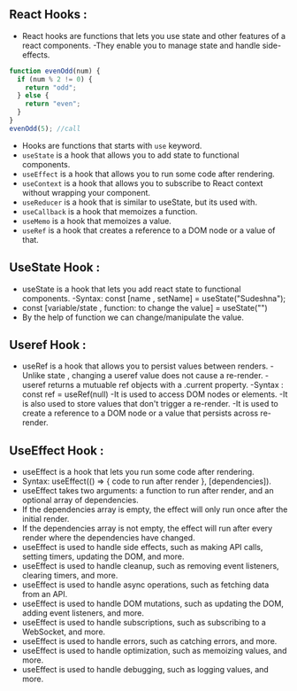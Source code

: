 ## React Hooks :

- React hooks are functions that lets you use state and other features of a react components.
  -They enable you to manage state and handle side-effects.

```js
function evenOdd(num) {
  if (num % 2 != 0) {
    return "odd";
  } else {
    return "even";
  }
}
evenOdd(5); //call
```

- Hooks are functions that starts with `use` keyword.
- `useState` is a hook that allows you to add state to functional components.
- `useEffect` is a hook that allows you to run some code after rendering.
- `useContext` is a hook that allows you to subscribe to React context without wrapping your component.
- `useReducer` is a hook that is similar to useState, but its used with.
- `useCallback` is a hook that memoizes a function.
- `useMemo` is a hook that memoizes a value.
- `useRef` is a hook that creates a reference to a DOM node or a value of that.

## UseState Hook :

- useState is a hook that lets you add react state to functional components.
  -Syntax: const [name , setName] = useState("Sudeshna");
- const [variable/state , function: to change the value] = useState("")
- By the help of function we can change/manipulate the value.

## Useref Hook :

- useRef is a hook that allows you to persist values between renders.
  -Unlike state , changing a useref value does not cause a re-render.
  -useref returns a mutuable ref objects with a .current property.
  -Syntax : const ref = useRef(null)
  -It is used to access DOM nodes or elements.
  -It is also used to store values that don't trigger a re-render.
  -It is used to create a reference to a DOM node or a value that persists across re-render.

## UseEffect Hook :

- useEffect is a hook that lets you run some code after rendering.
- Syntax: useEffect(() => { code to run after render }, [dependencies]).
- useEffect takes two arguments: a function to run after render, and an optional array of dependencies.
- If the dependencies array is empty, the effect will only run once after the initial render.
- If the dependencies array is not empty, the effect will run after every render where the dependencies have changed.
- useEffect is used to handle side effects, such as making API calls, setting timers, updating the DOM, and more.
- useEffect is used to handle cleanup, such as removing event listeners, clearing timers, and more.
- useEffect is used to handle async operations, such as fetching data from an API.
- useEffect is used to handle DOM mutations, such as updating the DOM, adding event listeners, and more.
- useEffect is used to handle subscriptions, such as subscribing to a WebSocket, and more.
- useEffect is used to handle errors, such as catching errors, and more.
- useEffect is used to handle optimization, such as memoizing values, and more.
- useEffect is used to handle debugging, such as logging values, and more.
